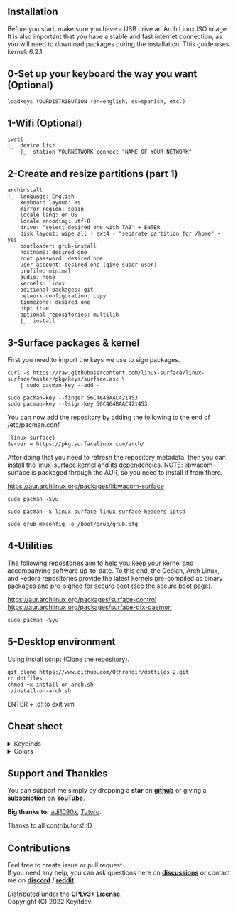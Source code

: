 ## Installation
Before you start, make sure you have a USB drive an Arch Linux ISO image. It is also important that you have a stable and fast internet connection, as you will need to download packages during the installation. This guide uses kernel: 6.2.1.

##  0-Set up your keyboard the way you want (Optional)
```
loadkeys YOURDISTRIBUTION (en=english, es=spanish, etc.)
```

##  1-Wifi (Optional)
```
iwctl
|_  device list
    |_  station YOURNETWORK connect "NAME OF YOUR NETWORK"
```

##  2-Create and resize partitions (part 1)
```
archinstall
|_  language: English
    keyboard layout: es
    mirror region: spain
    locale lang: en_US
    locale encoding: utf-8
    drive: "select desired one with TAB" + ENTER
    disk layout: wipe all - ext4 - "separate partition for /home" - yes
    bootloader: grub-install
    hostname: desired one
    root password: desired one
    user account: desired one (give super-user)
    profile: minimal
    audio: none
    kernels: linux
    aditional packages: git
    network configuration: copy
    tinmezone: desired one
    ntp: true
    optional repositories: multilib
    |_  install
```

##  3-Surface packages & kernel
First you need to import the keys we use to sign packages.
```
curl -s https://raw.githubusercontent.com/linux-surface/linux-surface/master/pkg/keys/surface.asc \
    | sudo pacman-key --add -
```
```
sudo pacman-key --finger 56C464BAAC421453
sudo pacman-key --lsign-key 56C464BAAC421453
```
You can now add the repository by adding the following to the end of /etc/pacman.conf
```
[linux-surface]
Server = https://pkg.surfacelinux.com/arch/
```
After doing that you need to refresh the repository metadata, then you can install the linux-surface kernel and its dependencies.
NOTE: libwacom-surface is packaged through the AUR, so you need to install it from there.

https://aur.archlinux.org/packages/libwacom-surface
```
sudo pacman -Syu
```
```
sudo pacman -S linux-surface linux-surface-headers iptsd
```
```
sudo grub-mkconfig -o /boot/grub/grub.cfg
```

##  4-Utilities
The following repositories aim to help you keep your kernel and accompanying software up-to-date. To this end, the Debian, Arch Linux, and Fedora repositories provide the latest kernels pre-compiled as binary packages and pre-signed for secure boot (see the secure boot page).

https://aur.archlinux.org/packages/surface-control
https://aur.archlinux.org/packages/surface-dtx-daemon
```
sudo pacman -Syu
```

##  5-Desktop environment
Using install script (Clone the repository).
```
git clone https://www.github.com/Othrondir/dotfiles-2.git
cd dotfiles
chmod +x install-on-arch.sh
./install-on-arch.sh
```
ENTER + :q! to exit vim

## Cheat sheet


<details>
<summary>Keybinds</summary>

These are the basic keybinds. Read through the [i3](./config/i3/config) config for more keybinds.

|        Keybind         |                 Function                 |
| ---------------------- | ---------------------------------------- |
| `Win + Enter`          | Launch terminal (alacritty)              |
| `Win + Shift + Q`      | Close window                             |
| `Win + Q`              | Stacking layout                          |
| `Win + W`              | Tabbed layout                            |
| `Win + E`              | Default layout                           |
| `Win + R`              | Resize mode                              |
| `Win + T`              | Restore layout                           |
| `Win + Y`              | Save layout                              |
| `Win + A`              | Rofi open windows menu                   |
| `Win + S`              | Rofi full menu                           |
| `Win + D`              | Rofi menu                                |
| `Win + Z`              | Rofi bookmarks                           |
| `Win + X`              | Rofi powermenu                           |
| `Win + C`              | Rofi screenshot script                   |
| `Win + G`              | Gaps settings                            |
| `Win + V`              | Set vertical orientation                 |
| `Win + H`              | Set horizontal orientation               |
| `Win + I`              | Lock screen                              |
| `Win + O`              | Show polybar                             |
| `Win + P`              | Hide polybar                             |
| `Win + B`              | Move workspace to another monitor        |
| `Win + N`              | Dual monitor mode                        |
| `Win + M`              | Single monitor mode                      |
| `Win + arrows (jkl;)`  | Resizing, moving windows                 |
| `Win + Shift + E`      | Exit i3                                  |
| `Win + Shift + R`      | Restart i3                               |

Note: `Win` refers to the `Super/Mod` key.

</details>

<details>
<summary>Colors</summary>

|        Color           |                 Hex code                 |
| ---------------------- | ---------------------------------------- |
|  background            | #1b1b25                                  |
|  background 2          | #282A36                                  |
|  background 3          | #16161e                                  |
|  border                | #343746                                  |
|  foreground            | #dedede                                  |
|  white                 | #eeffff                                  |
|  black                 | #15121c                                  |
|  red                   | #cb5760                                  |
|  green                 | #999f63                                  |
|  yellow                | #d4a067                                  |
|  blue                  | #6c90a8                                  |
|  purple                | #776690                                  |
|  cyan                  | #528a9b                                  |
|  pink                  | #ffa8c5                                  |
|  orange                | #c87c3e                                  |

</details>

## Support and Thankies

You can support me simply by dropping a **star** on **[github](https://github.com/Keyitdev/dotfiles/tree/v3)** or giving a **subscription** on **[YouTube](http://www.youtube.com/channel/UCVoGVyAP2sHPQyegwBMJKyQ?sub_confirmation=1)**.

<!-- If you enjoyed it and would like to show your appreciation, you can **tip** using **[kofi]()** or **[paypal]()**. -->

**Big thanks to:**
[adi1090x](https://github.com/adi1090x),
[Totoro](https://github.com/totoro-ghost).

Thanks to all contributors! :D

## Contributions

Feel free to create issue or pull request.    
If you need any help, you can ask questions here on **[discussions](https://github.com/Keyitdev/dotfiles/discussions/categories/q-a)** or contact me on **[discord](https://discord.com/users/908702082578665474)** / **[reddit](https://www.reddit.com/user/Keyitdev)**.

Distributed under the **[GPLv3+](https://www.gnu.org/licenses/gpl-3.0.html) License**.    
Copyright (C) 2022 Keyitdev.
